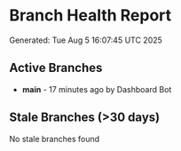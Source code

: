 # Branch Health Report
Generated: Tue Aug  5 16:07:45 UTC 2025

## Active Branches
- **main** - 17 minutes ago by Dashboard Bot

## Stale Branches (>30 days)
No stale branches found
